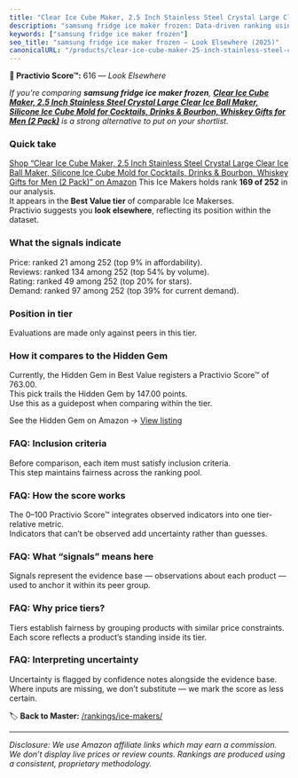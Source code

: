 ```yaml
---
title: "Clear Ice Cube Maker, 2.5 Inch Stainless Steel Crystal Large Clear Ice Ball Maker, Silicone Ice Cube Mold for Cocktails, Drinks & Bourbon, Whiskey Gifts for Men (2 Pack)"
description: "samsung fridge ice maker frozen: Data-driven ranking using the Practivio Score™. Positioned by quality, value, demand, findability, momentum."
keywords: ["samsung fridge ice maker frozen"]
seo_title: "samsung fridge ice maker frozen — Look Elsewhere (2025)"
canonicalURL: "/products/clear-ice-cube-maker-25-inch-stainless-steel-crystal-large-clear-ice-ball-maker-silicone-ice-cube-mold-for-cocktails-drinks-bourbon-whiskey-gifts-for-men-2-pack-B0D9J3TKB6/"
---
```


**🚫 Practivio Score™:** 616 — _Look Elsewhere_


*If you're comparing **samsung fridge ice maker frozen**, **[Clear Ice Cube Maker, 2.5 Inch Stainless Steel Crystal Large Clear Ice Ball Maker, Silicone Ice Cube Mold for Cocktails, Drinks & Bourbon, Whiskey Gifts for Men (2 Pack)](https://www.amazon.com/dp/B0D9J3TKB6?tag=practivio-20)** is a strong alternative to put on your shortlist.*
### Quick take
[Shop “Clear Ice Cube Maker, 2.5 Inch Stainless Steel Crystal Large Clear Ice Ball Maker, Silicone Ice Cube Mold for Cocktails, Drinks & Bourbon, Whiskey Gifts for Men (2 Pack)” on Amazon](https://www.amazon.com/dp/B0D9J3TKB6?tag=practivio-20)
This Ice Makers holds rank **169 of 252** in our analysis.  
It appears in the **Best Value tier** of comparable Ice Makerses.  
Practivio suggests you **look elsewhere**, reflecting its position within the dataset.

### What the signals indicate
Price: ranked 21 among 252 (top 9% in affordability).  
Reviews: ranked 134 among 252 (top 54% by volume).  
Rating: ranked 49 among 252 (top 20% for stars).  
Demand: ranked 97 among 252 (top 39% for current demand).

### Position in tier
Evaluations are made only against peers in this tier.

### How it compares to the Hidden Gem
Currently, the Hidden Gem in Best Value registers a Practivio Score™ of 763.00.  
This pick trails the Hidden Gem by 147.00 points.  
Use this as a guidepost when comparing within the tier.  

See the Hidden Gem on Amazon → [View listing](https://www.amazon.com/dp/B00197WV7I?tag=practivio-20)

### FAQ: Inclusion criteria
Before comparison, each item must satisfy inclusion criteria.  
This step maintains fairness across the ranking pool.

### FAQ: How the score works
The 0–100 Practivio Score™ integrates observed indicators into one tier-relative metric.  
Indicators that can’t be observed add uncertainty rather than guesses.

### FAQ: What “signals” means here
Signals represent the evidence base — observations about each product — used to anchor it within its peer group.

### FAQ: Why price tiers?
Tiers establish fairness by grouping products with similar price constraints.  
Each score reflects a product’s standing inside its tier.

### FAQ: Interpreting uncertainty
Uncertainty is flagged by confidence notes alongside the evidence base.  
Where inputs are missing, we don’t substitute — we mark the score as less certain.


🏷️ **Back to Master:** [/rankings/ice-makers/](/rankings/ice-makers/)

---
_Disclosure: We use Amazon affiliate links which may earn a commission. We don’t display live prices or review counts. Rankings are produced using a consistent, proprietary methodology._
